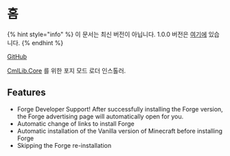 # 홈

{% hint style="info" %}
이 문서는 최신 버전이 아닙니다. 1.0.0 버전은 [여기에](https://alphabs.gitbook.io/cmllib/v/v4-kr/installer.forge/home) 있습니다.&#x20;
{% endhint %}

[GitHub](https://github.com/CmlLib/CmlLib.Core.Installer.Forge)

[CmlLib.Core](../cmllib.core/README.md) 를 위한 포지 모드 로더 인스톨러.

## Features

* Forge Developer Support! After successfully installing the Forge version, the Forge advertising page will automatically open for you.
* Automatic change of links to install Forge
* Automatic installation of the Vanilla version of Minecraft before installing Forge
* Skipping the Forge re-installation
